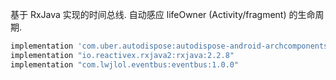 基于 RxJava 实现的时间总线. 自动感应 lifeOwner (Activity/fragment) 的生命周期.


```gradle
implementation 'com.uber.autodispose:autodispose-android-archcomponents:1.3.0'
implementation "io.reactivex.rxjava2:rxjava:2.2.8"
implementation "com.lwjlol.eventbus:eventbus:1.0.0"    
```